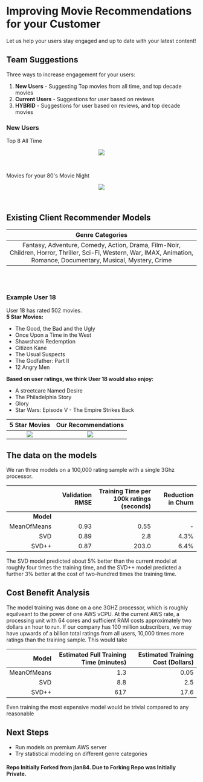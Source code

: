 
Improving Movie Recommendations for your Customer
=======================

Let us help your users stay engaged and up to date with your latest content!


Team Suggestions
---------------------

Three ways to increase engagement for your users:

  1. **New Users** - Suggesting Top movies from all time, and top decade movies
  2. **Current Users** - Suggestions for user based on reviews
  3. **HYBRID** -  Suggestions for user based on reviews, and top decade movies

### New Users

Top 8 All Time

<p align="center">
    <img src="https://media.giphy.com/media/KGBjjGHK1eAwAqdAwb/giphy.gif">
</p>
<p>&nbsp;</p>

Movies for your 80's Movie Night

<p align="center">
    <img src="https://media.giphy.com/media/jP4iZf7SsBpv3yKAQH/giphy.gif">
</p>
<p>&nbsp;</p>




Existing Client Recommender Models
--------------------------------------

|  Genre Categories                     |
|:---------------------------------------:|
|  Fantasy, Adventure, Comedy, Action, Drama, Film-Noir, Children, Horror, Thriller, Sci-Fi, Western, War, IMAX, Animation, Romance, Documentary, Musical, Mystery, Crime |

<br>
<br>


### Example User 18


User 18 has rated 502 movies. <br>
**5 Star Movies:**
* The Good, the Bad and the Ugly
* Once Upon a Time in the West   
* Shawshank Redemption  
* Citizen Kane   
* The Usual Suspects    
* The Godfather: Part II 
* 12 Angry Men   

**Based on user ratings, we think User 18 would also enjoy:**
* A streetcare Named Desire
* The Philadelphia Story
* Glory
* Star Wars: Episode V - The Empire Strikes Back

5 Star Movies            |  Our Recommendations
:-------------------------:|:-------------------------:
<img src="https://media.giphy.com/media/eK0ycZaB7dGtY19wvL/giphy.gif">  |  <img src="https://media.giphy.com/media/Te17mNjGyDc8VsFH0f/giphy.gif">

The data on the models
--------------

We ran three models on a 100,000 rating sample with a single 3Ghz processor. 


|             | Validation RMSE | Training Time per 100k ratings (seconds) | **Reduction in Churn**
|------------:|----------------:|---------------------------------:| ---------:|
| **Model**   |                 |                                  |     |
| MeanOfMeans |            0.93 |                       0.55        |        -       |
|         SVD |            0.89 |                       2.8        |       4.3%      |
|       SVD++ |            0.87 |                     203.0        |       6.4%     |



The SVD model predicted about 5% better than the current model at roughly four times the training time, and the SVD++ model predicted a further 3% better at the cost of two-hundred times the training time.

Cost Benefit Analysis
-----------------------

The model training was done on a one 3GHZ processor, which is roughly equilveant to the power of one AWS vCPU. At the current AWS rate, a processing unit with 64 cores and sufficient RAM costs approximately two dollars an hour to run. If our company has 100 million subscribers, we may have upwards of a billion total ratings from all users, 10,000 times more ratings than the training sample. This would take 

|    **Model**  | Estimated Full Training Time (minutes) | Estimated Training Cost (Dollars) |
|------------:|---------------------------------------:|----------------------------------:|
| MeanOfMeans |                                     1.3 |                              0.05 |
|         SVD |                                    8.8 |                               2.5 |
| SVD++       | 617                                  | 17.6                              |

Even training the most expensive model would be trivial compared to any reasonable 

Next Steps
------------------
* Run models on premium AWS server 
* Try statistical modeling on different genre categories





    

#### Repo Initially Forked from jlan84. Due to Forking Repo was Initially Private.
